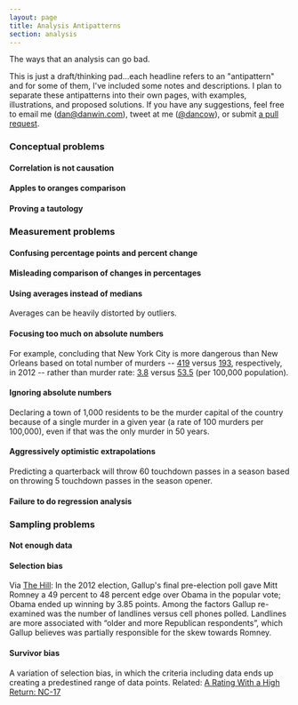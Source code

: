 ```yaml
---
layout: page
title: Analysis Antipatterns
section: analysis
---
```


The ways that an analysis can go bad.

This is just a draft/thinking pad...each headline refers to an "antipattern" and for some of them, I've included some notes and descriptions. I plan to separate these antipatterns into their own pages, with examples, illustrations, and proposed solutions. If you have any suggestions, feel free to email me ([dan@danwin.com](mailto:dan@danwin.com)), tweet at me ([@dancow](https://twitter.com/dancow)), or submit [a pull request](https://github.com/dannguyen/smalldata_journalism). 



### Conceptual problems

#### Correlation is not causation

#### Apples to oranges comparison

#### Proving a tautology


### Measurement problems

#### Confusing percentage points and percent change

#### Misleading comparison of changes in percentages

#### Using averages instead of medians
Averages can be heavily distorted by outliers.

#### Focusing too much on absolute numbers
For example, concluding that New York City is more dangerous than New Orleans based on total number of murders -- [419](http://www.nyc.gov/html/nypd/downloads/pdf/analysis_and_planning/murder_in_nyc_2012.pdf) versus [193](http://www.nola.com/crime/index.ssf/2012/12/murders_in_new_orleans_were_sl.html), respectively, in 2012 -- rather than murder rate: [3.8](http://gothamist.com/2012/12/28/nyc_hits_record_low_murder_rate_in.php) versus [53.5](http://www.policymic.com/articles/22686/america-s-10-deadliest-cities-2012) (per 100,000 population).

#### Ignoring absolute numbers
Declaring a town of 1,000 residents to be the murder capital of the country because of a single murder in a given year (a rate of 100 murders per 100,000), even if that was the only murder in 50 years.

#### Aggressively optimistic extrapolations
Predicting a quarterback will throw 60 touchdown passes in a season based on throwing 5 touchdown passes in the season opener.

#### Failure to do regression analysis

### Sampling problems

#### Not enough data

#### Selection bias
Via [The Hill](http://thehill.com/blogs/ballot-box/polls/303339-gallup-overhauling-polling-methods-after-failure-in-2012-election
): In the 2012 election, Gallup's final pre-election poll gave Mitt Romney a 49 percent to 48 percent edge over Obama in the popular vote; Obama ended up winning by 3.85 points. Among the factors Gallup re-examined was the number of landlines versus cell phones polled. Landlines are more associated with “older and more Republican respondents”, which Gallup believes was partially responsible for the skew towards Romney. 

#### Survivor bias
A variation of selection bias, in which the criteria including data ends up creating a predestined range of data points. Related: [A Rating With a High Return: NC-17
](http://economix.blogs.nytimes.com/2013/08/13/a-rating-with-a-high-return-nc-17/?hp)
